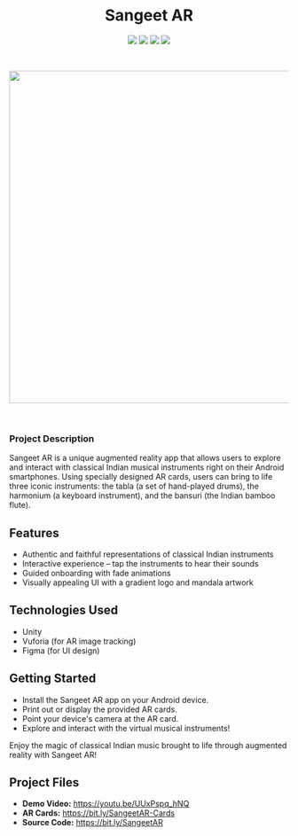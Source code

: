 <h1 align="center"> Sangeet AR </h1>

<p align="center">

<img src ="https://img.shields.io/badge/c%23-4D94FF.svg?style=for-the-badge&logo=c-sharp&logoColor=white">
<img src ="https://img.shields.io/badge/unity-%23000000.svg?style=for-the-badge&logo=unity&logoColor=white">
<img src ="https://img.shields.io/badge/Figma-F24E1E.svg?style=for-the-badge&logo=Figma&logoColor=white">
<img src ="https://img.shields.io/badge/Android-3DDC84.svg?style=for-the-badge&logo=Android&logoColor=white">

</p>

<br>

<p align="center">
  
<a href="https://bit.ly/SangeetAR" target="_blank" rel="noopener noreferrer">
<img src ="https://github.com/lakshaybhushan/Sangeet-AR/assets/74349407/1638e3f8-1d70-4056-8475-05dbbe9c2cec" width="600">
</a>

</p>

<br>

<h3> Project Description </h3>

<p>

Sangeet AR is a unique augmented reality app that allows users to explore and interact with classical Indian musical instruments right on their Android smartphones. Using specially designed AR cards, users can bring to life three iconic instruments: the tabla (a set of hand-played drums), the harmonium (a keyboard instrument), and the bansuri (the Indian bamboo flute).

## Features
- Authentic and faithful representations of classical Indian instruments
- Interactive experience – tap the instruments to hear their sounds
- Guided onboarding with fade animations
- Visually appealing UI with a gradient logo and mandala artwork

## Technologies Used
- Unity
- Vuforia (for AR image tracking)
- Figma (for UI design)

## Getting Started
- Install the Sangeet AR app on your Android device.
- Print out or display the provided AR cards.
- Point your device's camera at the AR card.
- Explore and interact with the virtual musical instruments!

Enjoy the magic of classical Indian music brought to life through augmented reality with Sangeet AR!

</p>

## Project Files
- **Demo Video:** https://youtu.be/UUxPspq_hNQ
- **AR Cards:** https://bit.ly/SangeetAR-Cards
- **Source Code:** https://bit.ly/SangeetAR
